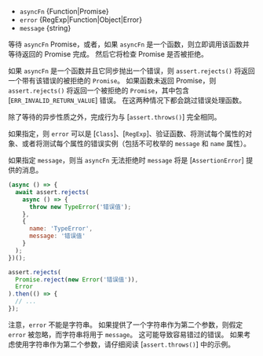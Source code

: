 <!-- YAML
added: v10.0.0
-->
* `asyncFn` {Function|Promise}
* `error` {RegExp|Function|Object|Error}
* `message` {string}

等待 `asyncFn` Promise，或者，如果 `asyncFn` 是一个函数，则立即调用该函数并等待返回的 Promise 完成。
然后它将检查 Promise 是否被拒绝。

如果 `asyncFn` 是一个函数并且它同步抛出一个错误，则 `assert.rejects()` 将返回一个带有该错误的被拒绝的 `Promise`。
如果函数未返回 Promise，则 `assert.rejects()` 将返回一个被拒绝的 `Promise`，其中包含 [`ERR_INVALID_RETURN_VALUE`] 错误。
在这两种情况下都会跳过错误处理函数。

除了等待的异步性质之外，完成行为与 [`assert.throws()`] 完全相同。

如果指定，则 `error` 可以是 [`Class`]、[`RegExp`]、验证函数、将测试每个属性的对象、或者将测试每个属性的错误实例（包括不可枚举的 `message` 和 `name` 属性）。

如果指定 `message`，则当 `asyncFn` 无法拒绝时 `message` 将是 [`AssertionError`] 提供的消息。

```js
(async () => {
  await assert.rejects(
    async () => {
      throw new TypeError('错误值');
    },
    {
      name: 'TypeError',
      message: '错误值'
    }
  );
})();
```

```js
assert.rejects(
  Promise.reject(new Error('错误值')),
  Error
).then(() => {
  // ...
});
```

注意，`error` 不能是字符串。
如果提供了一个字符串作为第二个参数，则假定 `error` 被忽略，而字符串将用于 `message`。
这可能导致容易错过的错误。
如果考虑使用字符串作为第二个参数，请仔细阅读 [`assert.throws()`] 中的示例。

